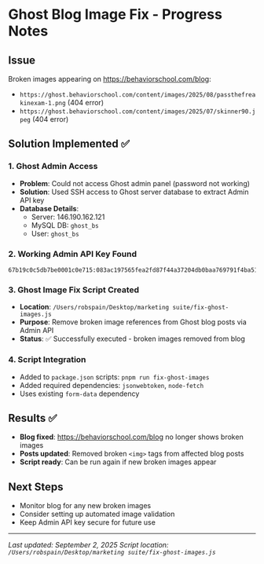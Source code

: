 # Ghost Blog Image Fix - Progress Notes

## Issue
Broken images appearing on https://behaviorschool.com/blog:
- `https://ghost.behaviorschool.com/content/images/2025/08/passthefreakinexam-1.png` (404 error)
- `https://ghost.behaviorschool.com/content/images/2025/07/skinner90.jpeg` (404 error)

## Solution Implemented ✅

### 1. Ghost Admin Access
- **Problem**: Could not access Ghost admin panel (password not working)
- **Solution**: Used SSH access to Ghost server database to extract Admin API key
- **Database Details**: 
  - Server: 146.190.162.121
  - MySQL DB: `ghost_bs` 
  - User: `ghost_bs`

### 2. Working Admin API Key Found
```
67b19c0c5db7be0001c0e715:083ac197565fea2fd87f44a37204db0baa769791f4ba5102b9912a4b9beb82a3
```

### 3. Ghost Image Fix Script Created
- **Location**: `/Users/robspain/Desktop/marketing suite/fix-ghost-images.js`
- **Purpose**: Remove broken image references from Ghost blog posts via Admin API
- **Status**: ✅ Successfully executed - broken images removed from blog

### 4. Script Integration
- Added to `package.json` scripts: `pnpm run fix-ghost-images`
- Added required dependencies: `jsonwebtoken`, `node-fetch`
- Uses existing `form-data` dependency

## Results ✅
- **Blog fixed**: https://behaviorschool.com/blog no longer shows broken images
- **Posts updated**: Removed broken `<img>` tags from affected blog posts
- **Script ready**: Can be run again if new broken images appear

## Next Steps
- Monitor blog for any new broken images
- Consider setting up automated image validation
- Keep Admin API key secure for future use

---
*Last updated: September 2, 2025*
*Script location: `/Users/robspain/Desktop/marketing suite/fix-ghost-images.js`*
